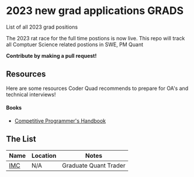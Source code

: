 # 2023 new grad applications GRADS
List of all 2023 grad positions 



The 2023 rat race for the full time postions is now live.  This repo will track all Comptuer Science related postions in SWE, PM Quant

**Contribute by making a pull request!**

## Resources
Here are some resources Coder Quad recommends to prepare for OA's and technical interviews!
#### Books
* [Competitive Programmer's Handbook](https://cses.fi/book/book.pdf)

## The List

| Name  |  Location |  Notes |
|---|---|-------------|
| [IMC](https://imc.wd5.myworkdayjobs.com/en-US/invitation/job/Chicago/Graduate-Quant-Trader_REQ-01957) | N/A | Graduate Quant Trader |

